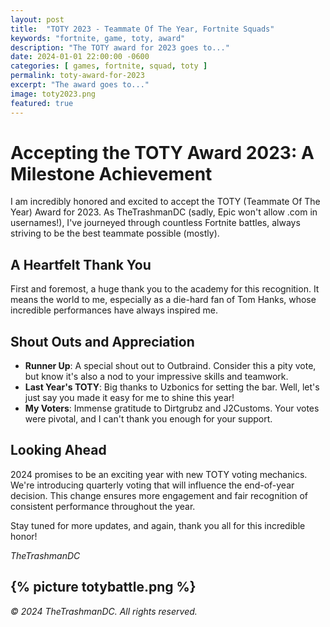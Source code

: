 ```yaml
---
layout: post
title:  "TOTY 2023 - Teammate Of The Year, Fortnite Squads"
keywords: "fortnite, game, toty, award"
description: "The TOTY award for 2023 goes to..."
date: 2024-01-01 22:00:00 -0600
categories: [ games, fortnite, squad, toty ]
permalink: toty-award-for-2023
excerpt: "The award goes to..."
image: toty2023.png
featured: true
---
```

# Accepting the TOTY Award 2023: A Milestone Achievement

I am incredibly honored and excited to accept the TOTY (Teammate Of The Year) Award for 2023. As TheTrashmanDC (sadly, Epic won't allow .com in usernames!), I've journeyed through countless Fortnite battles, always striving to be the best teammate possible (mostly).

## A Heartfelt Thank You

First and foremost, a huge thank you to the academy for this recognition. It means the world to me, especially as a die-hard fan of Tom Hanks, whose incredible performances have always inspired me.

## Shout Outs and Appreciation

- **Runner Up**: A special shout out to Outbraind. Consider this a pity vote, but know it's also a nod to your impressive skills and teamwork.
- **Last Year's TOTY**: Big thanks to Uzbonics for setting the bar. Well, let's just say you made it easy for me to shine this year!
- **My Voters**: Immense gratitude to Dirtgrubz and J2Customs. Your votes were pivotal, and I can't thank you enough for your support.

## Looking Ahead

2024 promises to be an exciting year with new TOTY voting mechanics. We're introducing quarterly voting that will influence the end-of-year decision. This change ensures more engagement and fair recognition of consistent performance throughout the year.

Stay tuned for more updates, and again, thank you all for this incredible honor!

*TheTrashmanDC*

{% picture totybattle.png %}
---

*© 2024 TheTrashmanDC. All rights reserved.*

